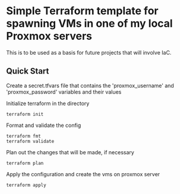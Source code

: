 # Simple Terraform template for spawning VMs in one of my local Proxmox servers

This is to be used as a basis for future projects that will involve IaC.

## Quick Start

Create a secret.tfvars file that contains the 'proxmox_username' and 'proxmox_password' variables and their values

Initialize terraform in the directory
```
terraform init
```

Format and validate the config
```
terraform fmt
terraform validate
```

Plan out the changes that will be made, if necessary
```
terraform plan
```

Apply the configuration and create the vms on proxmox server
```
terraform apply
```